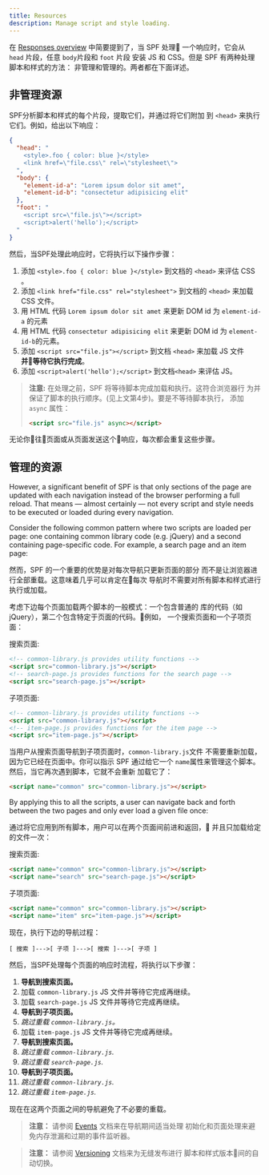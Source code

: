 ```yaml
---
title: Resources
description: Manage script and style loading.
---
```


在 [Responses overview][responses] 中简要提到了，当 SPF 处理
一个响应时，它会从 `head` 片段，任意 `body`片段和 `foot`
片段 安装 JS 和 CSS。但是 SPF 有两种处理脚本和样式的方法：
非管理和管理的。两者都在下面详述。


## 非管理资源

SPF分析脚本和样式的每个片段，提取它们，并通过将它们附加
到 `<head>` 来执行它们。例如，给出以下响应：

```json
{
  "head": "
    <style>.foo { color: blue }</style>
    <link href=\"file.css\" rel=\"stylesheet\">
  ",
  "body": {
    "element-id-a": "Lorem ipsum dolor sit amet",
    "element-id-b": "consectetur adipisicing elit"
  },
  "foot": "
    <script src=\"file.js\"></script>
    <script>alert('hello');</script>
  "
}
```

然后，当SPF处理此响应时，它将执行以下操作步骤：

1.  添加 `<style>.foo { color: blue }</style>` 到文档的
    `<head>` 来评估 CSS 。
2.  添加 `<link href="file.css" rel="stylesheet">` 到文档的
     `<head>` 来加载 CSS 文件。
3.   用 HTML 代码 `Lorem ipsum dolor sit amet` 来更新 DOM id 为
`element-id-a` 的元素
4.  用 HTML 代码 `consectetur adipisicing elit` 来更新 DOM id 为
`element-id-b`的元素。
5.  添加 `<script src="file.js"></script>` 到文档 `<head>` 
 来加载 JS 文件 **并等待它执行完成**。
6.  添加 `<script>alert('hello');</script>` 到文档`<head>`
    来评估 JS。

> **注意:** 在处理之前，SPF 将等待脚本完成加载和执行。这符合浏览器行
> 为并保证了脚本的执行顺序。(见上文第4步)。要是不等待脚本执行，
> 添加 `async` 属性：
>
> ```html
> <script src="file.js" async></script>
> ```

无论你往页面或从页面发送这个响应，每次都会重复这些步骤。


## 管理的资源

However, a significant benefit of SPF is that only sections of
the page are updated with each navigation instead of the browser
performing a full reload.  That means — almost certainly — not
every script and style needs to be executed or loaded during
every navigation.

Consider the following common pattern where two scripts are
loaded per page: one containing common library code (e.g.
jQuery) and a second containing page-specific code.   For
example, a search page and an item page:

然而，SPF 的一个重要的优势是对每次导航只更新页面的部分
而不是让浏览器进行全部重载。这意味着几乎可以肯定在每次
导航时不需要对所有脚本和样式进行执行或加载。

考虑下边每个页面加载两个脚本的一般模式：一个包含普通的
库的代码（如 jQuery），第二个包含特定于页面的代码。例如，
一个搜索页面和一个子项页面：

搜索页面:

```html
<!-- common-library.js provides utility functions -->
<script src="common-library.js"></script>
<!-- search-page.js provides functions for the search page -->
<script src="search-page.js"></script>
```

子项页面:

```html
<!-- common-library.js provides utility functions -->
<script src="common-library.js"></script>
<!-- item-page.js provides functions for the item page -->
<script src="item-page.js"></script>
```

当用户从搜索页​​面导航到子项页面时，`common-library.js`文件
不需要重新加载，因为它已经在页面中。你可以指示 SPF 通过给它一个
`name`属性来管理这个脚本。然后，当它再次遇到脚本，它就不会重新
加载它了：

```html
<script name="common" src="common-library.js"></script>
```

By applying this to all the scripts, a user can navigate back
and forth between the two pages and only ever load a given file
once:

通过将它应用到所有脚本，用户可以在两个页面间前进和返回，
并且只加载给定的文件一次：

搜索页面:

```html
<script name="common" src="common-library.js"></script>
<script name="search" src="search-page.js"></script>
```

子项页面:

```html
<script name="common" src="common-library.js"></script>
<script name="item" src="item-page.js"></script>
```

现在，执行下边的导航过程：

    [ 搜索 ]--->[ 子项 ]--->[ 搜索 ]--->[ 子项 ]

然后，当SPF处理每个页面的响应时流程，将执行以下步骤：

1.  **导航到搜索页面。**
2. 加载 `common-library.js` JS 文件并等待它完成再继续。 
3.  加载 `search-page.js` JS 文件并等待它完成再继续。
4.  **导航到子项页面。**
5.  _跳过重载 `common-library.js`。_
6.  加载 `item-page.js` JS 文件并等待它完成再继续。
7.  **导航到搜索页面。**
8.  _跳过重载 `common-library.js`._
9.  _跳过重载 `search-page.js`._
10. **导航到子项页面。**
11. _跳过重载 `common-library.js`._
12. _跳过重载 `item-page.js`._

现在在这两个页面之间的导航避免了不必要的重载。

> **注意：** 请参阅 [Events][events] 文档来在导航期间适当处理
> 初始化和页面处理来避免内存泄漏和过期的事件监听器。

> **注意：** 请参阅 [Versioning][versioning] 文档来为无缝发布进行
> 脚本和样式版本间的自动切换。



[responses]: ./responses.md
[events]: ./events.md
[versioning]: ./versioning.md

